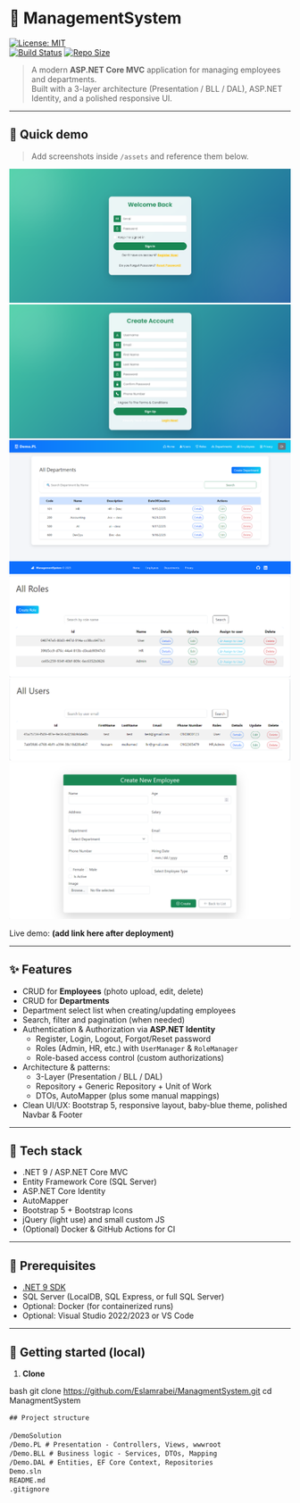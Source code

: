 # 💼 ManagementSystem 

[![License: MIT](https://img.shields.io/badge/license-MIT-blue.svg)](#license)  
[![Build Status](https://img.shields.io/badge/build-passing-brightgreen.svg)](#) <!-- replace with real CI badge -->
[![Repo Size](https://img.shields.io/github/repo-size/<your-username>/<your-repo-name>)](#)

> A modern **ASP.NET Core MVC** application for managing employees and departments.  
> Built with a 3-layer architecture (Presentation / BLL / DAL), ASP.NET Identity, and a polished responsive UI.

---

## 🔎 Quick demo

> Add screenshots inside `/assets` and reference them below.

![Login Page](assets/login.png) ![Register](assets/register.png) ![Departments](assets/deprtment.png)![Roles](assets/AssignRoles.png)![Users](assets/IdentityUser.png)![create Employee](assets/createEmployee.png)

Live demo: **(add link here after deployment)**

---

## ✨ Features

- CRUD for **Employees** (photo upload, edit, delete)
- CRUD for **Departments**
- Department select list when creating/updating employees
- Search, filter and pagination (when needed)
- Authentication & Authorization via **ASP.NET Identity**
  - Register, Login, Logout, Forgot/Reset password
  - Roles (Admin, HR, etc.) with `UserManager` & `RoleManager`
  - Role-based access control (custom authorizations)
- Architecture & patterns:
  - 3-Layer (Presentation / BLL / DAL)
  - Repository + Generic Repository + Unit of Work
  - DTOs, AutoMapper (plus some manual mappings)
- Clean UI/UX: Bootstrap 5, responsive layout, baby-blue theme, polished Navbar & Footer

---

## 🧩 Tech stack

- .NET 9 / ASP.NET Core MVC
- Entity Framework Core (SQL Server)
- ASP.NET Core Identity
- AutoMapper
- Bootstrap 5 + Bootstrap Icons
- jQuery (light use) and small custom JS
- (Optional) Docker & GitHub Actions for CI

---

## 🧰 Prerequisites

- [.NET 9 SDK](https://dotnet.microsoft.com/download)
- SQL Server (LocalDB, SQL Express, or full SQL Server)
- Optional: Docker (for containerized runs)
- Optional: Visual Studio 2022/2023 or VS Code

---

## 🚀 Getting started (local)

1. **Clone**

bash
git clone https://github.com/Eslamrabei/ManagmentSystem.git
cd ManagmentSystem



```
## Project structure

/DemoSolution
/Demo.PL # Presentation - Controllers, Views, wwwroot
/Demo.BLL # Business logic - Services, DTOs, Mapping
/Demo.DAL # Entities, EF Core Context, Repositories
Demo.sln
README.md
.gitignore

```


